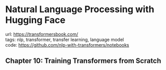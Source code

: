 # Natural Language Processing with Hugging Face

url: <https://transformersbook.com/>\
tags: nlp, transformer, transfer learning, language model \
code: <https://github.com/nlp-with-transformers/notebooks>

## Chapter 10: Training Transformers from Scratch
